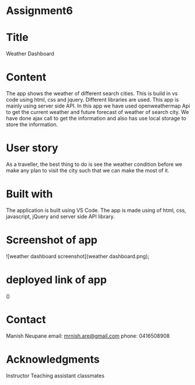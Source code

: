 # Assignment6
# Title
Weather Dashboard

# Content
The app shows the weather of different search cities. This is build in vs code using html, css and jquery. Different libraries are used. This app is mainly using server side API. In this app we have used openweathermap Api to get the current weather and future forecast of weather of search city. We have done ajax call to get the information and also has use local storage to store the information.

# User story
As a traveller, the best thing to do is see the weather condition before we make any plan to visit the city such that we can make the most of it.


# Built with
The application is built using VS Code. The app is made using of html, css, javascript, jQuery and server side API library.
 
# Screenshot of app
![weather dashboard screenshot](weather dashboard.png);

# deployed link of app
()

# Contact
Manish Neupane
email: mrnish.are@gmail.com
phone: 0416508908

# Acknowledgments
Instructor
Teaching assistant 
classmates